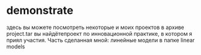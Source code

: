 # demonstrate
здесь вы можете посмотреть некоторые и моих проектов
в архиве project.tar вы найдётепроект по инновационной практике, в котором я приял участия. Часть сделанная мной: линейные модели в папке linear models
